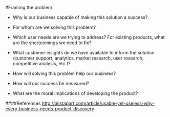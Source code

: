 #Framing the problem


* Why is our business capable of making this solution a success?

* For whom are we solving this problem?
* Which user needs are we trying to address? For existing products, what are the shortcomings we need to fix?
* What customer insights do we have available to inform the solution (customer support, analytics, market research, user research, competitive analysis, etc.)?
* How will solving this problem help our business?
* How will our success be measured?
* What are the moral implications of developing the product?

####References
http://alistapart.com/article/usable-yet-useless-why-every-business-needs-product-discovery
